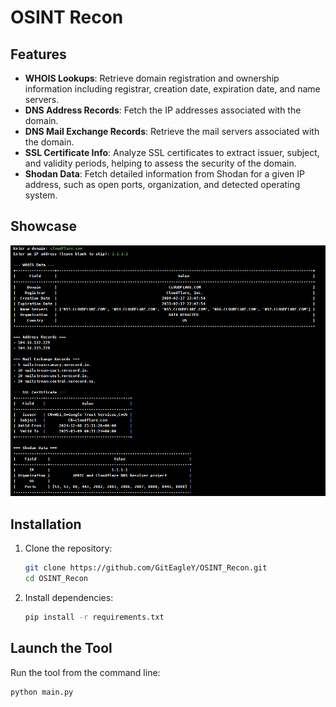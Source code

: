 
# OSINT Recon 

## Features
- **WHOIS Lookups**: Retrieve domain registration and ownership information including registrar, creation date, expiration date, and name servers.
- **DNS Address Records**: Fetch the IP addresses associated with the domain.
- **DNS Mail Exchange Records**: Retrieve the mail servers associated with the domain.
- **SSL Certificate Info**: Analyze SSL certificates to extract issuer, subject, and validity periods, helping to assess the security of the domain.
- **Shodan Data**: Fetch detailed information from Shodan for a given IP address, such as open ports, organization, and detected operating system.

## Showcase

![showcase](showcase.png)

## Installation
1. Clone the repository:
   ```bash
   git clone https://github.com/GitEagleY/OSINT_Recon.git
   cd OSINT_Recon
   ```
2. Install dependencies:
   ```bash
   pip install -r requirements.txt
   ```

## Launch the Tool
Run the tool from the command line:
```bash
python main.py
```


